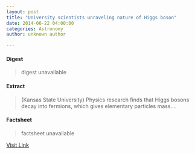 ```yaml
---
layout: post
title: "University scientists unraveling nature of Higgs boson"
date: 2014-06-22 04:00:00
categories: Astronomy
author: unknown author

---
```



#### Digest
>digest unavailable

#### Extract
>(Kansas State University) Physics research finds that Higgs bosons decay into fermions, which gives elementary particles mass....

#### Factsheet
>factsheet unavailable

[Visit Link](http://www.eurekalert.org/pub_releases/2014-06/ksu-usu062214.php)


